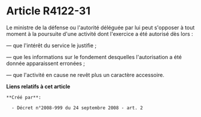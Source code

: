 # Article R4122-31

Le ministre de la défense ou l'autorité déléguée par lui peut s'opposer à tout moment à la poursuite d'une activité dont
l'exercice a été autorisé dès lors : 

― que l'intérêt du service le justifie ; 

― que les informations sur le fondement desquelles l'autorisation a été donnée apparaissent erronées ; 

― que l'activité en cause ne revêt plus un caractère accessoire.

**Liens relatifs à cet article**

	**Créé par**:

	  - Décret n°2008-999 du 24 septembre 2008 - art. 2
